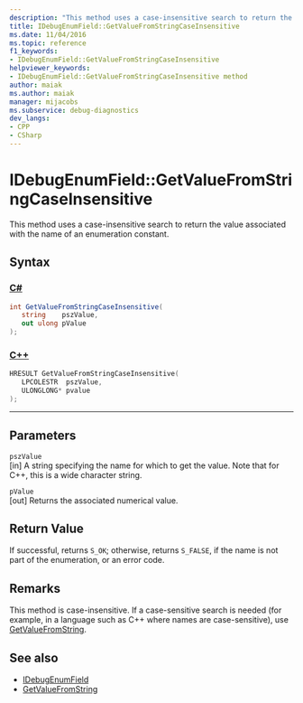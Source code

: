 ```yaml
---
description: "This method uses a case-insensitive search to return the value associated with the name of an enumeration constant."
title: IDebugEnumField::GetValueFromStringCaseInsensitive
ms.date: 11/04/2016
ms.topic: reference
f1_keywords:
- IDebugEnumField::GetValueFromStringCaseInsensitive
helpviewer_keywords:
- IDebugEnumField::GetValueFromStringCaseInsensitive method
author: maiak
ms.author: maiak
manager: mijacobs
ms.subservice: debug-diagnostics
dev_langs:
- CPP
- CSharp
---
```

# IDebugEnumField::GetValueFromStringCaseInsensitive

This method uses a case-insensitive search to return the value associated with the name of an enumeration constant.

## Syntax

### [C#](#tab/csharp)
```csharp
int GetValueFromStringCaseInsensitive(
   string    pszValue,
   out ulong pValue
);
```
### [C++](#tab/cpp)
```cpp
HRESULT GetValueFromStringCaseInsensitive(
   LPCOLESTR  pszValue,
   ULONGLONG* pvalue
);
```
---

## Parameters
`pszValue`\
[in] A string specifying the name for which to get the value. Note that for C++, this is a wide character string.

`pValue`\
[out] Returns the associated numerical value.

## Return Value
 If successful, returns `S_OK`; otherwise, returns `S_FALSE`, if the name is not part of the enumeration, or an error code.

## Remarks
 This method is case-insensitive. If a case-sensitive search is needed (for example, in a language such as C++ where names are case-sensitive), use [GetValueFromString](../../../extensibility/debugger/reference/idebugenumfield-getvaluefromstring.md).

## See also
- [IDebugEnumField](../../../extensibility/debugger/reference/idebugenumfield.md)
- [GetValueFromString](../../../extensibility/debugger/reference/idebugenumfield-getvaluefromstring.md)
